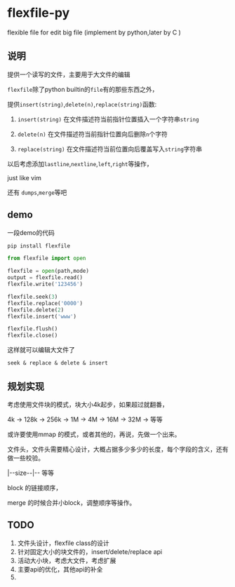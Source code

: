 # flexfile-py
flexible file for edit big file (implement by python,later by C )


## 说明

提供一个读写的文件，主要用于大文件的编辑

`flexfile`除了python builtin的`file`有的那些东西之外，

提供`insert(string)`,`delete(n)`,`replace(string)`函数:

1. `insert(string)` 在文件描述符当前指针位置插入一个字符串`string`

2. `delete(n)` 在文件描述符当前指针位置向后删除`n`个字符

3. `replace(string)` 在文件描述符当前位置向后覆盖写入`string`字符串

以后考虑添加`lastline`,`nextline`,`left`,`right`等操作，

just like vim

还有 `dumps`,`merge`等吧

## demo

一段demo的代码

```bash
pip install flexfile
```

```python
from flexfile import open

flexfile = open(path,mode)
output = flexfile.read()
flexfile.write('123456')

flexfile.seek(3)
flexfile.replace('0000')
flexfile.delete(2)
flexfile.insert('www')

flexfile.flush()
flexfile.close()

```

这样就可以编辑大文件了

`seek & replace & delete & insert`

## 规划实现
 
 考虑使用文件块的模式，块大小4k起步，如果超过就翻番，

4k -> 128k -> 256k -> 1M -> 4M -> 16M -> 32M -> 等等
 
 或许要使用mmap 的模式，或者其他的，再说，先做一个出来。
 

文件头，文件头需要精心设计，大概占据多少多少的长度，每个字段的含义，还有做一些校验。

|--size--|-- 等等

block 的链接顺序，

merge 的时候合并小block，调整顺序等操作。


## TODO

1. 文件头设计，flexfile class的设计
2. 针对固定大小的块文件的，insert/delete/replace api
3. 活动大小块，考虑大文件，考虑扩展
4. 主要api的优化，其他api的补全
5. 